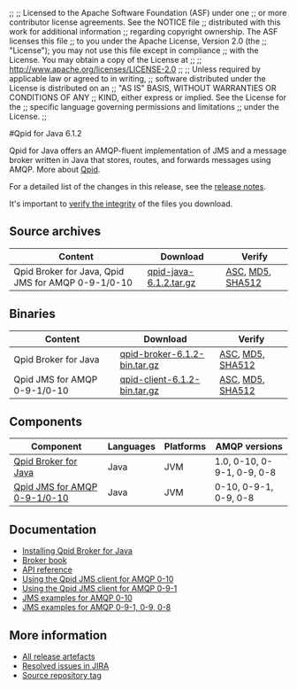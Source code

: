 ;;
;; Licensed to the Apache Software Foundation (ASF) under one
;; or more contributor license agreements.  See the NOTICE file
;; distributed with this work for additional information
;; regarding copyright ownership.  The ASF licenses this file
;; to you under the Apache License, Version 2.0 (the
;; "License"); you may not use this file except in compliance
;; with the License.  You may obtain a copy of the License at
;; 
;;   http://www.apache.org/licenses/LICENSE-2.0
;; 
;; Unless required by applicable law or agreed to in writing,
;; software distributed under the License is distributed on an
;; "AS IS" BASIS, WITHOUT WARRANTIES OR CONDITIONS OF ANY
;; KIND, either express or implied.  See the License for the
;; specific language governing permissions and limitations
;; under the License.
;;

#Qpid for Java 6.1.2

Qpid for Java offers an AMQP-fluent implementation of JMS and a message
broker written in Java that stores, routes, and forwards messages
using AMQP.  More about [Qpid]({{site_url}}/index.html).

For a detailed list of the changes in this release, see the [release
notes](release-notes.html).

It's important to [verify the
integrity]({{site_url}}/download.html#verify-what-you-download) of the
files you download.

## Source archives

| Content | Download | Verify |
|---------|----------|--------|
| Qpid Broker for Java, Qpid JMS for AMQP 0-9-1/0-10 | [qpid-java-6.1.2.tar.gz](http://archive.apache.org/dist/qpid/java/6.1.2/qpid-java-6.1.2.tar.gz) | [ASC](https://archive.apache.org/dist/qpid/java/6.1.2/qpid-java-6.1.2.tar.gz.asc), [MD5](https://archive.apache.org/dist/qpid/java/6.1.2/qpid-java-6.1.2.tar.gz.md5), [SHA512](https://archive.apache.org/dist/qpid/java/6.1.2/qpid-java-6.1.2.tar.gz.sha) |

## Binaries

| Content | Download | Verify |
|---------|----------|--------|
| Qpid Broker for Java | [qpid-broker-6.1.2-bin.tar.gz](http://archive.apache.org/dist/qpid/java/6.1.2/binaries/qpid-broker-6.1.2-bin.tar.gz) | [ASC](https://archive.apache.org/dist/qpid/java/6.1.2/binaries/qpid-broker-6.1.2-bin.tar.gz.asc), [MD5](https://archive.apache.org/dist/qpid/java/6.1.2/binaries/qpid-broker-6.1.2-bin.tar.gz.md5), [SHA512](https://archive.apache.org/dist/qpid/java/6.1.2/binaries/qpid-broker-6.1.2-bin.tar.gz.sha) |
| Qpid JMS for AMQP 0-9-1/0-10 | [qpid-client-6.1.2-bin.tar.gz](http://archive.apache.org/dist/qpid/java/6.1.2/binaries/qpid-client-6.1.2-bin.tar.gz) | [ASC](https://archive.apache.org/dist/qpid/java/6.1.2/binaries/qpid-client-6.1.2-bin.tar.gz.asc), [MD5](https://archive.apache.org/dist/qpid/java/6.1.2/binaries/qpid-client-6.1.2-bin.tar.gz.md5), [SHA512](https://archive.apache.org/dist/qpid/java/6.1.2/binaries/qpid-client-6.1.2-bin.tar.gz.sha) |

## Components

| Component | Languages | Platforms | AMQP versions |
|-----------|-----------|-----------|---------------|
| [Qpid Broker for Java]({{site_url}}/components/java-broker/index.html) | Java | JVM | 1.0, 0-10, 0-9-1, 0-9, 0-8 |
| [Qpid JMS for AMQP 0-9-1/0-10]({{site_url}}/components/jms/amqp-0-x.html) | Java | JVM | 0-10, 0-9-1, 0-9, 0-8 |

## Documentation


<div class="two-column" markdown="1">

 - [Installing Qpid Broker for Java](java-broker/book/Java-Broker-Installation.html)
 - [Broker book](java-broker/book/index.html)
 - [API reference](http://docs.oracle.com/javaee/1.4/api/javax/jms/package-summary.html)
 - [Using the Qpid JMS client for AMQP 0-10](jms-client-0-10/book/index.html)
 - [Using the Qpid JMS client for AMQP 0-9-1](jms-client-0-8/book/index.html)
 - [JMS examples for AMQP 0-10](qpid-jms/examples/index.html)
 - [JMS examples for AMQP 0-9-1, 0-9, 0-8](jms-client-0-8/book/JMS-Client-0-8-Examples.html)

</div>


## More information

 - [All release artefacts](http://archive.apache.org/dist/qpid/java/6.1.2)
 - [Resolved issues in JIRA](https://issues.apache.org/jira/issues/?jql=project+%3D+QPID+AND+fixVersion+%3D+%27qpid-java-6.1.2%27+AND+resolution+%3D+%27fixed%27+ORDER+BY+priority+DESC)
 - [Source repository tag](http://svn.apache.org/repos/asf/qpid/java/tags/6.1.2)

<script type="text/javascript">
  _deferredFunctions.push(function() {
      if ("6.1.2" === "{{current_java_release}}") {
          _modifyCurrentReleaseLinks();
      }
  });
</script>